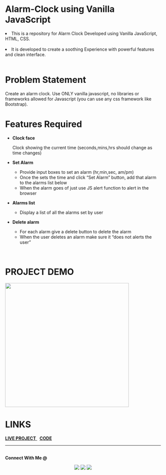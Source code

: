 # Alarm-Clock using Vanilla JavaScript

<li>This is a repository for Alarm Clock Developed using Vanilla JavaScript, HTML, CSS.</li>
<br>
<li> It is developed to create a soothing Experience with powerful features and clean interface.</li>
<br>

# Problem Statement

Create an alarm clock. Use ONLY vanilla javascript, no libraries or frameworks allowed for Javascript (you can use any css framework like Bootstrap).
<br>

# Features Required

- <b>Clock face</b><br>

  Clock showing the current time (seconds,mins,hrs should change as time changes)

- <b>Set Alarm</b> <br>

  - Provide input boxes to set an alarm (hr,min,sec, am/pm)
  - Once the sets the time and click “Set Alarm” button, add that alarm to the alarms list below
  - When the alarm goes of just use JS alert function to alert in the browser

- <b>Alarms list</b> <br>

  - Display a list of all the alarms set by user

- <b>Delete alarm</b> <br>
  - For each alarm give a delete button to delete the alarm
  - When the user deletes an alarm make sure it “does not alerts the user”

<br>

# PROJECT DEMO
<img src="https://github.com/pratiksha23-github/AlarmClock/assets/85682428/430b1bcf-5499-471a-89d1-dd2168d816eb " data-canonical-src="https://github.com/pratiksha23-github/AlarmClock/assets/85682428/430b1bcf-5499-471a-89d1-dd2168d816eb" width="400" height="400" />

# LINKS

<a href = "https://cn-alarm-clock.netlify.app/"> <b>LIVE PROJECT</b> </a> &nbsp; <a href = "https://github.com/pratiksha23-github/AlarmClock"> <b>CODE</b> </a> <br>

---

<br>
<strong>Connect With Me @</strong>

<p align="center">
<a href="https://pratiksha-portfolio-website.netlify.app/"><img src="https://img.shields.io/badge/-Portfolio-3423A6?style=flat&logo=Google-Chrome&logoColor=white"/></a>
<a href="https://www.linkedin.com/in/pratiksha-g-6468381a9/"><img src="https://img.shields.io/badge/-Pratiksha%20Ghadge-0077B5?style=flat&logo=Linkedin&logoColor=white"/></a>
<a href="mailto:ghadgepratiksha23@gmail.com"><img src="https://img.shields.io/badge/-ghadgepratiska23@gmail.com-D14836?style=flat&logo=Gmail&logoColor=white"/></a>

</p>

